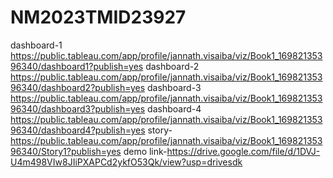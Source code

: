 # NM2023TMID23927
dashboard-1 https://public.tableau.com/app/profile/jannath.visaiba/viz/Book1_16982135396340/dashboard1?publish=yes
dashboard-2 https://public.tableau.com/app/profile/jannath.visaiba/viz/Book1_16982135396340/dashboard2?publish=yes
dashboard-3 https://public.tableau.com/app/profile/jannath.visaiba/viz/Book1_16982135396340/dashboard3?publish=yes
dashboard-4 https://public.tableau.com/app/profile/jannath.visaiba/viz/Book1_16982135396340/dashboard4?publish=yes
story- https://public.tableau.com/app/profile/jannath.visaiba/viz/Book1_16982135396340/Story1?publish=yes
demo link-https://drive.google.com/file/d/1DVJ-U4m498VIw8JIiPXAPCd2ykfO53Qk/view?usp=drivesdk
